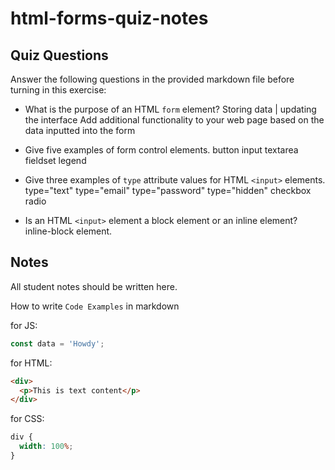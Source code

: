 # html-forms-quiz-notes

## Quiz Questions

Answer the following questions in the provided markdown file before turning in this exercise:

- What is the purpose of an HTML `form` element?
  Storing data | updating the interface
  Add additional functionality to your web page based on the data inputted into the form

- Give five examples of form control elements.
  button
  input
  textarea
  fieldset
  legend
- Give three examples of `type` attribute values for HTML `<input>` elements.
  type="text"
  type="email"
  type="password"
  type="hidden"
  checkbox
  radio
- Is an HTML `<input>` element a block element or an inline element?
  inline-block element.

## Notes

All student notes should be written here.

How to write `Code Examples` in markdown

for JS:

```javascript
const data = 'Howdy';
```

for HTML:

```html
<div>
  <p>This is text content</p>
</div>
```

for CSS:

```css
div {
  width: 100%;
}
```
